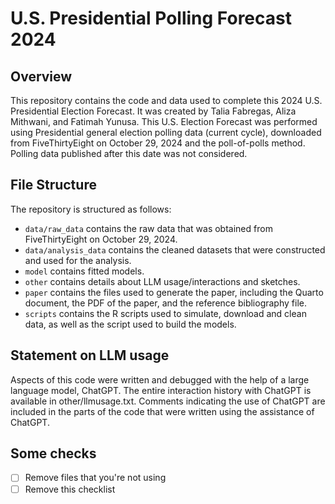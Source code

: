 # U.S. Presidential Polling Forecast 2024

## Overview

This repository contains the code and data used to complete this 2024 U.S. Presidential Election Forecast. It was created by Talia Fabregas, Aliza Mithwani, and Fatimah Yunusa. This U.S. Election Forecast was performed using Presidential general election polling data (current cycle), downloaded from FiveThirtyEight on October 29, 2024 and the poll-of-polls method. Polling data published after this date was not considered.

## File Structure

The repository is structured as follows:

-   `data/raw_data` contains the raw data that was obtained from FiveThirtyEight on October 29, 2024.
-   `data/analysis_data` contains the cleaned datasets that were constructed and used for the analysis.
-   `model` contains fitted models. 
-   `other` contains details about LLM usage/interactions and sketches.
-   `paper` contains the files used to generate the paper, including the Quarto document, the PDF of the paper, and the reference bibliography file. 
-   `scripts` contains the R scripts used to simulate, download and clean data, as well as the script used to build the models.


## Statement on LLM usage

Aspects of this code were written and debugged with the help of a large language model, ChatGPT. The entire interaction history with ChatGPT is available in other/llmusage.txt. Comments indicating the use of ChatGPT are included in the parts of the code that were written using the assistance of ChatGPT.

## Some checks

- [ ] Remove files that you're not using
- [ ] Remove this checklist

